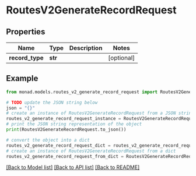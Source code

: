 # RoutesV2GenerateRecordRequest


## Properties

Name | Type | Description | Notes
------------ | ------------- | ------------- | -------------
**record_type** | **str** |  | [optional] 

## Example

```python
from monad.models.routes_v2_generate_record_request import RoutesV2GenerateRecordRequest

# TODO update the JSON string below
json = "{}"
# create an instance of RoutesV2GenerateRecordRequest from a JSON string
routes_v2_generate_record_request_instance = RoutesV2GenerateRecordRequest.from_json(json)
# print the JSON string representation of the object
print(RoutesV2GenerateRecordRequest.to_json())

# convert the object into a dict
routes_v2_generate_record_request_dict = routes_v2_generate_record_request_instance.to_dict()
# create an instance of RoutesV2GenerateRecordRequest from a dict
routes_v2_generate_record_request_from_dict = RoutesV2GenerateRecordRequest.from_dict(routes_v2_generate_record_request_dict)
```
[[Back to Model list]](../README.md#documentation-for-models) [[Back to API list]](../README.md#documentation-for-api-endpoints) [[Back to README]](../README.md)



